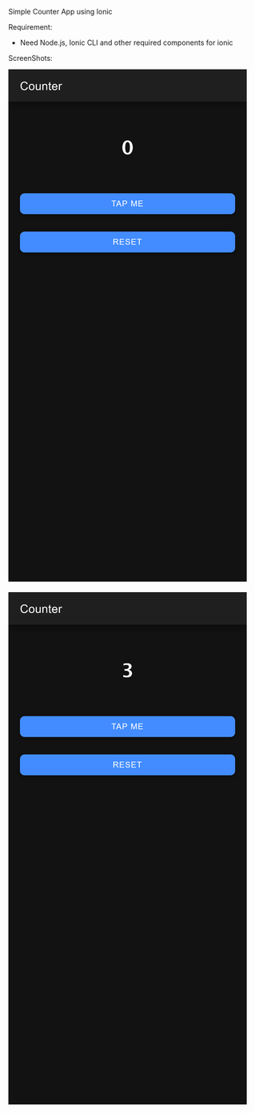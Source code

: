 Simple Counter App using Ionic

Requirement:
 - Need Node.js, Ionic CLI and other required components for ionic

ScreenShots:
<html>
<img src="img\Screen Shot 2023-11-08 at 21.46.06.png" width:"250">
<br>
<br>
<img src="img\Screen Shot 2023-11-08 at 21.46.12.png" width:"250">
</html>



